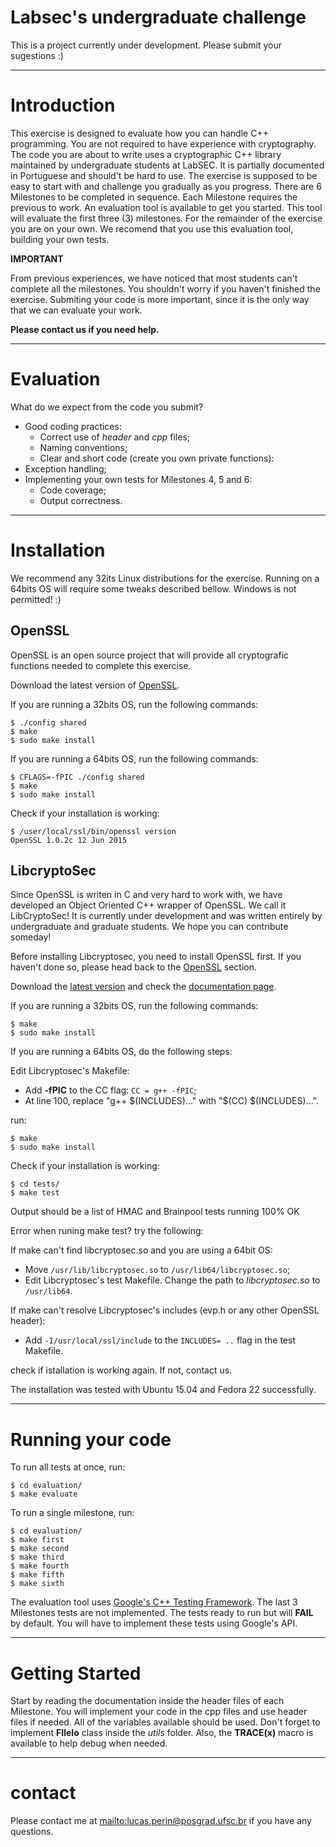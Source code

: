 Labsec's undergraduate challenge
================================

This is a project currently under development. Please submit your sugestions :)
- - -


# Introduction
This exercise is designed to evaluate how you can handle C++ programming.
You are not required to have experience with cryptography. The code you
are about to write uses a cryptographic C++ library maintained by undergraduate
students at LabSEC. It is partially documented in Portuguese and should't be
hard to use. The exercise is supposed to be easy to start with and
challenge you gradually as you progress. There are 6 Milestones
to be completed in sequence. Each Milestone requires the previous to work.
An evaluation tool is available to get you started. This tool will evaluate the
first three (3) milestones. For the remainder of the exercise you are on your
own. We recomend that you use this evaluation tool, building your own tests.


**IMPORTANT**

From previous experiences, we have noticed that most students can't complete
all the milestones. You shouldn't worry if you haven't finished the exercise.
Submiting your code is more important, since it is the only way that we can
evaluate your work.

**Please contact us if you need help.**
- - -

# Evaluation

What do we expect from the code you submit?

* Good coding practices:
  * Correct use of *header* and *cpp* files;
  * Naming conventions;
  * Clear and short code (create you own private functions):
* Exception handling;
* Implementing your own tests for Milestones 4, 5 and 6:
  * Code coverage;
  * Output correctness.

- - -

# Installation

We recommend any 32its Linux distributions for the exercise. Running on a
64bits OS will require some tweaks described bellow. Windows is not permitted! :)

## OpenSSL
OpenSSL is an open source project that will provide all
cryptografic functions needed to complete this exercise.

Download the latest version of [OpenSSL](https://www.openssl.org/).


If you are running a 32bits OS, run the following commands:


    $ ./config shared
    $ make
    $ sudo make install


If you are running a 64bits OS, run the following commands:

    $ CFLAGS=-fPIC ./config shared
    $ make
    $ sudo make install

Check if your installation is working:

    $ /user/local/ssl/bin/openssl version
    OpenSSL 1.0.2c 12 Jun 2015

## LibcryptoSec
Since OpenSSL is writen in C and very hard to work with, we have developed
an Object Oriented C++ wrapper of OpenSSL. We call it LibCryptoSec! It is
currently under development and was written entirely by undergraduate and
graduate students. We hope you can contribute someday!


Before installing Libcryptosec, you need to install OpenSSL first. If you haven't done so, please head back to the
[OpenSSL](#openssl) section.


Download the [latest version](https://projetos.labsec.ufsc.br/libcryptosec)
and check the [documentation page](https://projetos.labsec.ufsc.br/libcryptosec/doxygen/index.html).


If you are running a 32bits OS, run the following commands:

    $ make
    $ sudo make install

If you are running a 64bits OS, do the following steps:


Edit Libcryptosec's Makefile:
* Add **-fPIC** to the CC flag: `CC = g++ -fPIC`;
* At line 100, replace "g++ $(INCLUDES)..." with "$(CC) $(INCLUDES)...".

run:

    $ make
    $ sudo make install

Check if your installation is working:

    $ cd tests/
    $ make test

Output should be a list of HMAC and Brainpool tests running 100% OK

Error when runing make test? try the following:


If make can't find libcryptosec.so and you are using a 64bit OS:
* Move `/usr/lib/libcryptosec.so` to `/usr/lib64/libcryptosec.so`;
* Edit Libcryptosec's test Makefile. Change the path to *libcryptosec.so* to `/usr/lib64`.

If make can't resolve Libcryptosec's includes (evp.h or any other OpenSSL header):
* Add `-I/usr/local/ssl/include` to the `INCLUDES= ..` flag in the test Makefile.


check if istallation is working again. If not, contact us.

The installation was tested with Ubuntu 15.04 and Fedora 22 successfully.
- - -

# Running your code


To run all tests at once, run:

    $ cd evaluation/
    $ make evaluate

To run a single milestone, run:

    $ cd evaluation/
    $ make first
    $ make second
    $ make third
    $ make fourth
    $ make fifth
    $ make sixth

The evaluation tool uses
[Google's C++ Testing Framework](https://code.google.com/p/googletest/).
The last 3 Milestones tests are not implemented. The tests ready to run
but will **FAIL** by default. You will have to implement these tests using
Google's API.
- - -

# Getting Started

Start by reading the documentation inside the header files of each Milestone.
You will implement your code in the cpp files and use header files if needed.
All of the variables available should be used. Don't forget to implement **FIleIo**
class inside the *utils* folder. Also, the **TRACE(x)** macro is available to help
debug when needed.
- - -

# contact

Please contact me at <mailto:lucas.perin@posgrad.ufsc.br> if you have any questions.
